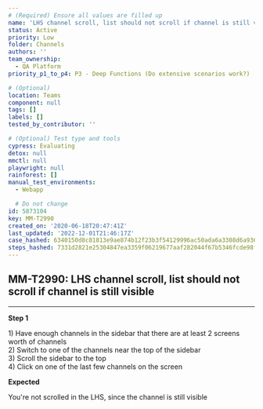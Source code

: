 ```yaml
---
# (Required) Ensure all values are filled up
name: 'LHS channel scroll, list should not scroll if channel is still visible'
status: Active
priority: Low
folder: Channels
authors: ''
team_ownership:
  - QA Platform
priority_p1_to_p4: P3 - Deep Functions (Do extensive scenarios work?)

# (Optional)
location: Teams
component: null
tags: []
labels: []
tested_by_contributor: ''

# (Optional) Test type and tools
cypress: Evaluating
detox: null
mmctl: null
playwright: null
rainforest: []
manual_test_environments:
  - Webapp

  # Do not change
id: 5873104
key: MM-T2990
created_on: '2020-06-18T20:47:41Z'
last_updated: '2022-12-01T21:46:17Z'
case_hashed: 6340150d8c81813e9ae874b12f23b3f54129996ac50ada6a3308d6a936aec92b270ba2b9301c5ee976d89678ae19d600
steps_hashed: 7331d2821e25304847ea3359f06219677aaf282044f67b5346fcde98fb43a92e3b468fd655e76b5c9147b08b4678ff5e
---
```


<!-- (Auto-generated) Based on frontmatter's "key" and "name" -->

## MM-T2990: LHS channel scroll, list should not scroll if channel is still visible

---

**Step 1**

1\) Have enough channels in the sidebar that there are at least 2 screens worth of channels\
2\) Switch to one of the channels near the top of the sidebar\
3\) Scroll the sidebar to the top\
4\) Click on one of the last few channels on the screen

**Expected**

You're not scrolled in the LHS, since the channel is still visible
